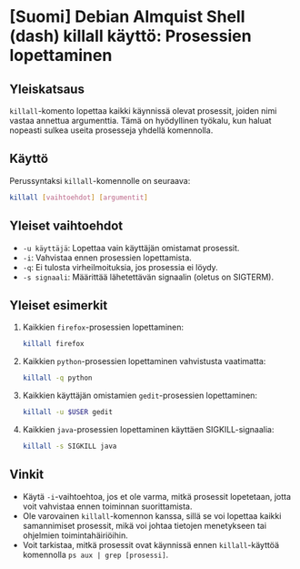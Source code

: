 # [Suomi] Debian Almquist Shell (dash) killall käyttö: Prosessien lopettaminen

## Yleiskatsaus
`killall`-komento lopettaa kaikki käynnissä olevat prosessit, joiden nimi vastaa annettua argumenttia. Tämä on hyödyllinen työkalu, kun haluat nopeasti sulkea useita prosesseja yhdellä komennolla.

## Käyttö
Perussyntaksi `killall`-komennolle on seuraava:

```bash
killall [vaihtoehdot] [argumentit]
```

## Yleiset vaihtoehdot
- `-u käyttäjä`: Lopettaa vain käyttäjän omistamat prosessit.
- `-i`: Vahvistaa ennen prosessien lopettamista.
- `-q`: Ei tulosta virheilmoituksia, jos prosessia ei löydy.
- `-s signaali`: Määrittää lähetettävän signaalin (oletus on SIGTERM).

## Yleiset esimerkit
1. Kaikkien `firefox`-prosessien lopettaminen:
   ```bash
   killall firefox
   ```

2. Kaikkien `python`-prosessien lopettaminen vahvistusta vaatimatta:
   ```bash
   killall -q python
   ```

3. Kaikkien käyttäjän omistamien `gedit`-prosessien lopettaminen:
   ```bash
   killall -u $USER gedit
   ```

4. Kaikkien `java`-prosessien lopettaminen käyttäen SIGKILL-signaalia:
   ```bash
   killall -s SIGKILL java
   ```

## Vinkit
- Käytä `-i`-vaihtoehtoa, jos et ole varma, mitkä prosessit lopetetaan, jotta voit vahvistaa ennen toiminnan suorittamista.
- Ole varovainen `killall`-komennon kanssa, sillä se voi lopettaa kaikki samannimiset prosessit, mikä voi johtaa tietojen menetykseen tai ohjelmien toimintahäiriöihin.
- Voit tarkistaa, mitkä prosessit ovat käynnissä ennen `killall`-käyttöä komennolla `ps aux | grep [prosessi]`.